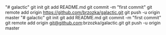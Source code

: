 "# galactic"  git init git add README.md git commit -m "first commit" git remote add origin https://github.com/brzozka/galactic.git git push -u origin master
"# galactic"  git init git add README.md git commit -m "first commit" git remote add origin git@github.com:brzozka/galactic.git git push -u origin master
